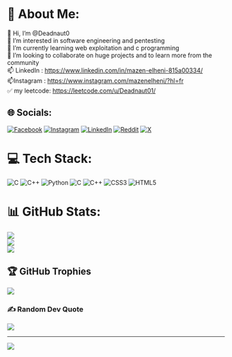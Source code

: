 # 💫 About Me:
👋 Hi, I’m @Deadnaut0<br>👀 I’m interested in software engineering and pentesting<br>🌱 I’m currently learning web exploitation and c programming<br>💞️ I’m looking to collaborate on huge projects and to learn more from the community<br>📫 LinkedIn : https://www.linkedin.com/in/mazen-elheni-815a00334/ <br>📫Instagram : https://www.instagram.com/mazenelheni/?hl=fr<br>✅ my leetcode: https://leetcode.com/u/Deadnaut01/


## 🌐 Socials:
[![Facebook](https://img.shields.io/badge/Facebook-%231877F2.svg?logo=Facebook&logoColor=white)](https://facebook.com/profile.php?id=61556131641231) [![Instagram](https://img.shields.io/badge/Instagram-%23E4405F.svg?logo=Instagram&logoColor=white)](https://instagram.com/mazenelheni) [![LinkedIn](https://img.shields.io/badge/LinkedIn-%230077B5.svg?logo=linkedin&logoColor=white)](https://linkedin.com/in/mazenelheni/) [![Reddit](https://img.shields.io/badge/Reddit-%23FF4500.svg?logo=Reddit&logoColor=white)](https://reddit.com/user/DeadnautTV) [![X](https://img.shields.io/badge/X-black.svg?logo=X&logoColor=white)](https://x.com/@Deadnaut100) 

# 💻 Tech Stack:
![C](https://img.shields.io/badge/c-%2300599C.svg?style=flat&logo=c&logoColor=white) ![C++](https://img.shields.io/badge/c++-%2300599C.svg?style=flat&logo=c%2B%2B&logoColor=white) ![Python](https://img.shields.io/badge/python-3670A0?style=flat&logo=python&logoColor=ffdd54) ![C](https://img.shields.io/badge/c-%2300599C.svg?style=flat&logo=c&logoColor=white) ![C++](https://img.shields.io/badge/c++-%2300599C.svg?style=flat&logo=c%2B%2B&logoColor=white) ![CSS3](https://img.shields.io/badge/css3-%231572B6.svg?style=flat&logo=css3&logoColor=white) ![HTML5](https://img.shields.io/badge/html5-%23E34F26.svg?style=flat&logo=html5&logoColor=white)
# 📊 GitHub Stats:
![](https://github-readme-stats.vercel.app/api?username=Deadnaut0&theme=dracula&hide_border=false&include_all_commits=true&count_private=false)<br/>
![](https://github-readme-streak-stats.herokuapp.com/?user=Deadnaut0&theme=dracula&hide_border=false)<br/>
![](https://github-readme-stats.vercel.app/api/top-langs/?username=Deadnaut0&theme=dracula&hide_border=false&include_all_commits=true&count_private=false&layout=compact)

## 🏆 GitHub Trophies
![](https://github-profile-trophy.vercel.app/?username=Deadnaut0&theme=radical&no-frame=false&no-bg=true&margin-w=4)

### ✍️ Random Dev Quote
![](https://quotes-github-readme.vercel.app/api?type=horizontal&theme=merko)

---
[![](https://visitcount.itsvg.in/api?id=Deadnaut0&icon=2&color=0)](https://visitcount.itsvg.in)

<!-- Proudly created with GPRM ( https://gprm.itsvg.in ) -->

<!---
Deadnaut0/Deadnaut0 is a ✨ special ✨ repository because its `README.md` (this file) appears on your GitHub profile.
You can click the Preview link to take a look at your changes.
--->
